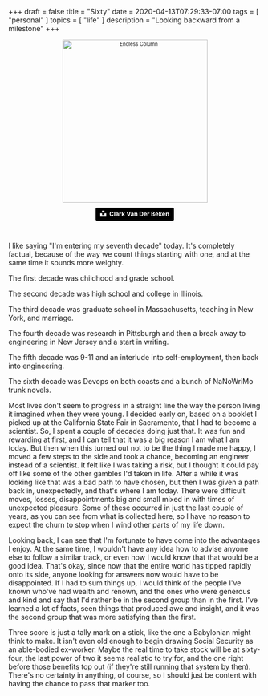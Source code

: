 +++
draft = false
title = "Sixty"
date = 2020-04-13T07:29:33-07:00
tags = [
  "personal"
]
topics = [
  "life"
]
description = "Looking backward from a milestone"
+++

<div align="center" style="font-size:x-small"><img src="https://milkfish08.s3.amazonaws.com/photo/blog/abovethefold/clark-van-der-beken-MT7W2ahnwZI-unsplash.jpg" alt="Endless Column" title="Endless Column" width="289" height="325" /><br />

<a style="background-color:black;color:white;text-decoration:none;padding:4px 6px;font-family:-apple-system, BlinkMacSystemFont, &quot;San Francisco&quot;, &quot;Helvetica Neue&quot;, Helvetica, Ubuntu, Roboto, Noto, &quot;Segoe UI&quot;, Arial, sans-serif;font-size:12px;font-weight:bold;line-height:1.2;display:inline-block;border-radius:3px" href="https://unsplash.com/@snapsbyclark" target="_blank" rel="noopener noreferrer" title="Download free do whatever you want high-resolution photos from Clark Van Der Beken"><span style="display:inline-block;padding:2px 3px"><svg xmlns="http://www.w3.org/2000/svg" style="height:12px;width:auto;position:relative;vertical-align:middle;top:-2px;fill:white" viewBox="0 0 32 32"><title>unsplash-logo</title><path d="M10 9V0h12v9H10zm12 5h10v18H0V14h10v9h12v-9z"></path></svg></span><span style="display:inline-block;padding:2px 3px">Clark Van Der Beken</span></a>
</div><br clear="all" />

I like saying "I'm entering my seventh decade" today.
It's completely factual, because of the way we count things starting with one, and at the same time it sounds more weighty.

The first decade was childhood and grade school.

The second decade was high school and college in Illinois.

The third decade was graduate school in Massachusetts, teaching in New York, and marriage.

The fourth decade was research in Pittsburgh and then a break away to engineering in New Jersey and a start in writing.

The fifth decade was 9-11 and an interlude into self-employment, then back into engineering.

The sixth decade was Devops on both coasts and a bunch of NaNoWriMo trunk novels.

Most lives don't seem to progress in a straight line the way the person living it imagined when they were young.
I decided early on, based on a booklet I picked up at the California State Fair in Sacramento, that I had to become a scientist.
So, I spent a couple of decades doing just that.
It was fun and rewarding at first, and I can tell that it was a big reason I am what I am today.
But then when this turned out not to be the thing I made me happy, I moved a few steps to the side and took a chance, becoming an engineer instead of a scientist.
It felt like I was taking a risk, but I thought it could pay off like some of the other gambles I'd taken in life.
After a while it was looking like that was a bad path to have chosen, but then I was given a path back in, unexpectedly, and that's where I am today.
There were difficult moves, losses, disappointments big and small mixed in with times of unexpected pleasure.
Some of these occurred in just the last couple of years, as you can see from what is collected here, so I have no reason to expect the churn to stop when I wind other parts of my life down.

Looking back, I can see that I'm fortunate to have come into the advantages I enjoy.
At the same time, I wouldn't have any idea how to advise anyone else to follow a similar track, or even how I would know that that would be a good idea.
That's okay, since now that the entire world has tipped rapidly onto its side, anyone looking for answers now would have to be disappointed.
If I had to sum things up, I would think of the people I've known who've had wealth and renown, and the ones who were generous and kind and say that I'd rather be in the second group than in the first.
I've learned a lot of facts, seen things that produced awe and insight, and it was the second group that was more satisfying than the first.

Three score is just a tally mark on a stick, like the one a Babylonian might think to make.
It isn't even old enough to begin drawing Social Security as an able-bodied ex-worker.
Maybe the real time to take stock will be at sixty-four, the last power of two it seems realistic to try for, and the one right before those benefits top out (if they're still running that system by then).
There's no certainty in anything, of course, so I should just be content with having the chance to pass that marker too.
